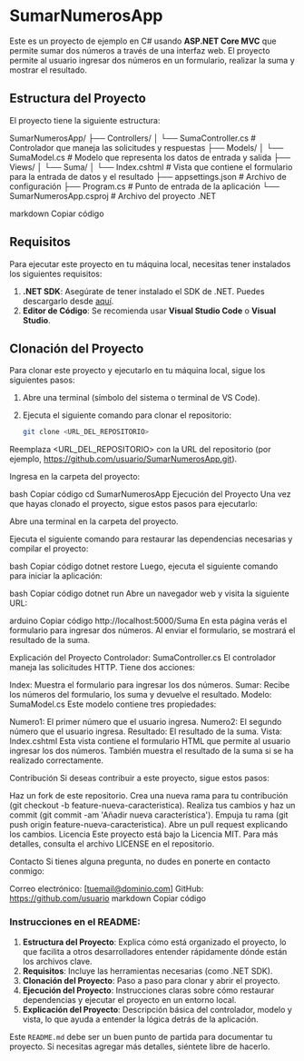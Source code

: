# SumarNumerosApp

Este es un proyecto de ejemplo en C# usando **ASP.NET Core MVC** que permite sumar dos números a través de una interfaz web. El proyecto permite al usuario ingresar dos números en un formulario, realizar la suma y mostrar el resultado.

## Estructura del Proyecto

El proyecto tiene la siguiente estructura:

SumarNumerosApp/ ├── Controllers/ │ └── SumaController.cs # Controlador que maneja las solicitudes y respuestas ├── Models/ │ └── SumaModel.cs # Modelo que representa los datos de entrada y salida ├── Views/ │ └── Suma/ │ └── Index.cshtml # Vista que contiene el formulario para la entrada de datos y el resultado ├── appsettings.json # Archivo de configuración ├── Program.cs # Punto de entrada de la aplicación └── SumarNumerosApp.csproj # Archivo del proyecto .NET

markdown
Copiar código

## Requisitos

Para ejecutar este proyecto en tu máquina local, necesitas tener instalados los siguientes requisitos:

1. **.NET SDK**: Asegúrate de tener instalado el SDK de .NET. Puedes descargarlo desde [aquí](https://dotnet.microsoft.com/download/dotnet).
2. **Editor de Código**: Se recomienda usar **Visual Studio Code** o **Visual Studio**.

## Clonación del Proyecto

Para clonar este proyecto y ejecutarlo en tu máquina local, sigue los siguientes pasos:

1. Abre una terminal (símbolo del sistema o terminal de VS Code).
2. Ejecuta el siguiente comando para clonar el repositorio:

   ```bash
   git clone <URL_DEL_REPOSITORIO>
Reemplaza <URL_DEL_REPOSITORIO> con la URL del repositorio (por ejemplo, https://github.com/usuario/SumarNumerosApp.git).

Ingresa en la carpeta del proyecto:

bash
Copiar código
cd SumarNumerosApp
Ejecución del Proyecto
Una vez que hayas clonado el proyecto, sigue estos pasos para ejecutarlo:

Abre una terminal en la carpeta del proyecto.

Ejecuta el siguiente comando para restaurar las dependencias necesarias y compilar el proyecto:

bash
Copiar código
dotnet restore
Luego, ejecuta el siguiente comando para iniciar la aplicación:

bash
Copiar código
dotnet run
Abre un navegador web y visita la siguiente URL:

arduino
Copiar código
http://localhost:5000/Suma
En esta página verás el formulario para ingresar dos números. Al enviar el formulario, se mostrará el resultado de la suma.

Explicación del Proyecto
Controlador: SumaController.cs
El controlador maneja las solicitudes HTTP. Tiene dos acciones:

Index: Muestra el formulario para ingresar los dos números.
Sumar: Recibe los números del formulario, los suma y devuelve el resultado.
Modelo: SumaModel.cs
Este modelo contiene tres propiedades:

Numero1: El primer número que el usuario ingresa.
Numero2: El segundo número que el usuario ingresa.
Resultado: El resultado de la suma.
Vista: Index.cshtml
Esta vista contiene el formulario HTML que permite al usuario ingresar los dos números. También muestra el resultado de la suma si se ha realizado correctamente.

Contribución
Si deseas contribuir a este proyecto, sigue estos pasos:

Haz un fork de este repositorio.
Crea una nueva rama para tu contribución (git checkout -b feature-nueva-caracteristica).
Realiza tus cambios y haz un commit (git commit -am 'Añadir nueva característica').
Empuja tu rama (git push origin feature-nueva-caracteristica).
Abre un pull request explicando los cambios.
Licencia
Este proyecto está bajo la Licencia MIT. Para más detalles, consulta el archivo LICENSE en el repositorio.

Contacto
Si tienes alguna pregunta, no dudes en ponerte en contacto conmigo:

Correo electrónico: [tuemail@dominio.com]
GitHub: https://github.com/usuario
markdown
Copiar código

### Instrucciones en el README:

1. **Estructura del Proyecto**: Explica cómo está organizado el proyecto, lo que facilita a otros desarrolladores entender rápidamente dónde están los archivos clave.
2. **Requisitos**: Incluye las herramientas necesarias (como .NET SDK).
3. **Clonación del Proyecto**: Paso a paso para clonar y abrir el proyecto.
4. **Ejecución del Proyecto**: Instrucciones claras sobre cómo restaurar dependencias y ejecutar el proyecto en un entorno local.
5. **Explicación del Proyecto**: Descripción básica del controlador, modelo y vista, lo que ayuda a entender la lógica detrás de la aplicación.

Este `README.md` debe ser un buen punto de partida para documentar tu proyecto. Si necesitas agregar más detalles, siéntete libre de hacerlo.





